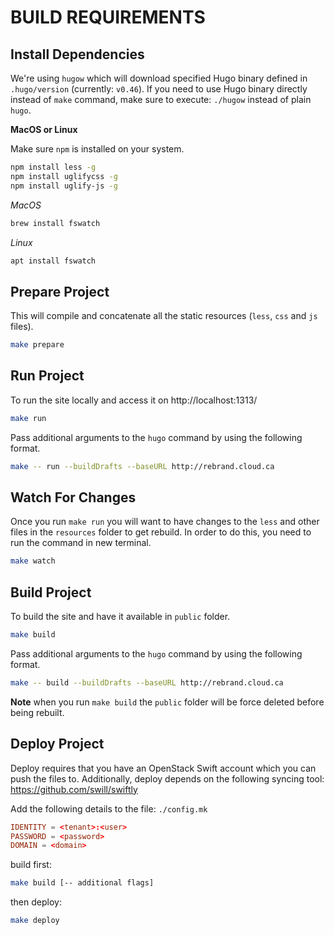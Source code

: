 BUILD REQUIREMENTS
==================

Install Dependencies
--------------------

We're using `hugow` which will download specified Hugo binary defined in `.hugo/version`
(currently: `v0.46`). If you need to use Hugo binary directly instead of `make` command,
make sure to execute: `./hugow` instead of plain `hugo`.

**MacOS or Linux**

Make sure `npm` is installed on your system.

```bash
npm install less -g
npm install uglifycss -g
npm install uglify-js -g
```

*MacOS*

```bash
brew install fswatch
```

*Linux*

```bash
apt install fswatch
```

Prepare Project
-------------

This will compile and concatenate all the static resources (`less`, `css` and `js` files).

```bash
make prepare
```

Run Project
-----------

To run the site locally and access it on http://localhost:1313/

```bash
make run
```

Pass additional arguments to the `hugo` command by using the following format.

```bash
make -- run --buildDrafts --baseURL http://rebrand.cloud.ca
```

Watch For Changes
-----------------

Once you run `make run` you will want to have changes to the `less` and other files in the `resources` folder to get rebuild.  In order to do this, you need to run the command in new terminal.

```bash
make watch
```

Build Project
-------------

To build the site and have it available in `public` folder.

```bash
make build
```

Pass additional arguments to the `hugo` command by using the following format.

```bash
make -- build --buildDrafts --baseURL http://rebrand.cloud.ca
```

**Note** when you run `make build` the `public` folder will be force deleted before being rebuilt.

Deploy Project
--------------

Deploy requires that you have an OpenStack Swift account which you can push the files to.  Additionally, deploy depends on the following syncing tool: https://github.com/swill/swiftly

Add the following details to the file: `./config.mk`

```toml
IDENTITY = <tenant>:<user>
PASSWORD = <password>
DOMAIN = <domain>
```

build first:

```bash
make build [-- additional flags]
```

then deploy:

```bash
make deploy
```
